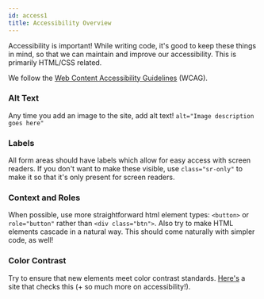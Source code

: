 ```yaml
---
id: access1
title: Accessibility Overview
---
```


Accessibility is important! While writing code, it's good to keep these things in mind, so that we can maintain and improve our accessibility. This is primarily HTML/CSS related.

We follow the [Web Content Accessibility Guidelines](https://www.w3.org/WAI/standards-guidelines/wcag/) (WCAG).

### Alt Text
Any time you add an image to the site, add alt text! `alt="Image description goes here"`

### Labels
All form areas should have labels which allow for easy access with screen readers. If you don't want to make these visible, use `class="sr-only"` to make it so that it's only present for screen readers.

### Context and Roles
When possible, use more straightforward html element types: `<button>` or `role="button"` rather than `<div class="btn">`. Also try to make HTML elements cascade in a natural way. This should come naturally with simpler code, as well!

### Color Contrast
Try to ensure that new elements meet color contrast standards. [Here's](https://wave.webaim.org/) a site that checks this (+ so much more on accessibility!).
